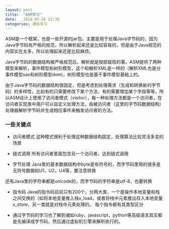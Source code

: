 ```yaml
---
layout: post
title:  "ASM学习"
date:   2018-05-26 22:30
categories: 源码学习
---
```


ASM是一个框架，也是一些开源的jar包，主要是用于处理Java字节码的，因为Java字节码有严格的规范，所以解析起来还是比较容易的，但是由于Java规范的内容实在太多，所以处理起来还是比较麻烦。  

Java字节码的数据结构被严格规范后，解析就是按部就班的事，ASM提供了两种模型来解析，事件模型和树形模型，这个和解析XML是一样的（解析XML也是分事件模型sax和树形模型dom)，树形模型也是基于事件模型基础上的。

由于Java字节码的数据结构很固定，但是考虑到处理需求（生成和转换新的字节码）的多样性，比如有的只需要修改下某个方法，有的需要增加某个字段等等，所以ASM设计上使用了访问者模式（visitor），每一种处理方法都是一个访问者，在访问者实现类中用户可以自定义处理方法，由被访问者（这里的字节码数据结构）处理器解析字节码并生成相应事件来触发访问者的方法。

### 一些关键点
- 访问者模式
这种模式很利于处理这种数据结构固定，处理算法比较灵活多变的场景

- 链式调用
所有访问者里面包含另一个访问者，达到链式调用

- 字节处理
Java里的基本数据结构中byte是有符号的，而字节码里用的很多是无符号数据如U1，U2，U4等，要注意转换

还有Java里的字符串都是unicode的，而字节码的字符串是utf-8，也要转换

- 指令码
Java的指令码目前只有200个，分两大类，一个是操作本地变量和栈之间交换的（如将本地变量推入栈x_load，或者将栈中元素推出存入本地变量x_store，另一类就是对栈中元素处理的。 每个指令都有其类型区分

- 通过字节码的学习也了解到诸如ruby，javascript，python等高级语言其实都是先编译成字节码，然后通过虚拟机引擎来解析执行的。 


